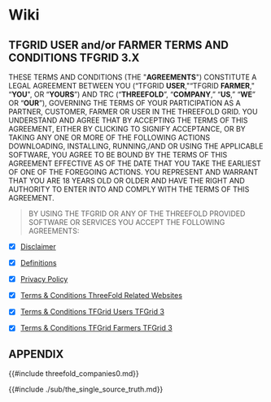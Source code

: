 # Wiki

## TFGRID USER and/or FARMER TERMS AND CONDITIONS TFGRID 3.X

THESE TERMS AND CONDITIONS (THE "**AGREEMENTS**") CONSTITUTE A LEGAL AGREEMENT BETWEEN YOU (“TFGRID **USER**,"“TFGRID **FARMER**," “**YOU**", OR “**YOURS**”) AND TRC (“**THREEFOLD**”, “**COMPANY**,” “**US**,” “**WE**” OR “**OUR**”), GOVERNING THE TERMS OF YOUR PARTICIPATION AS A PARTNER, CUSTOMER, FARMER OR USER IN THE THREEFOLD GRID. YOU UNDERSTAND AND AGREE THAT BY ACCEPTING THE TERMS OF THIS AGREEMENT, EITHER BY CLICKING TO SIGNIFY ACCEPTANCE, OR BY TAKING ANY ONE OR MORE OF THE FOLLOWING ACTIONS DOWNLOADING, INSTALLING, RUNNING,/AND OR USING THE APPLICABLE SOFTWARE, YOU AGREE TO BE BOUND BY THE TERMS OF THIS AGREEMENT EFFECTIVE AS OF THE DATE THAT YOU TAKE THE EARLIEST OF ONE OF THE FOREGOING ACTIONS. YOU REPRESENT AND WARRANT THAT YOU ARE 18 YEARS OLD OR OLDER AND HAVE THE RIGHT AND AUTHORITY TO ENTER INTO AND COMPLY WITH THE TERMS OF THIS AGREEMENT.

> BY USING THE TFGRID OR ANY OF THE THREEFOLD PROVIDED SOFTWARE OR SERVICES YOU ACCEPT THE FOLLOWING AGREEMENTS:

- [X] [Disclaimer](./disclaimer.md)
- [X] [Definitions](./definitions_legal.md)
- [X] [Privacy Policy](./privacypolicy.md)
- [X] [Terms & Conditions ThreeFold Related Websites](./terms_conditions_websites.md)
- [X] [Terms & Conditions TFGrid Users TFGrid 3](./terms_conditions_griduser.md)
- [X] [Terms & Conditions TFGrid Farmers TFGrid 3](./terms_conditions_farmer3.md)
 

## APPENDIX

{{#include threefold_companies0.md}}

{{#include ./sub/the_single_source_truth.md}}